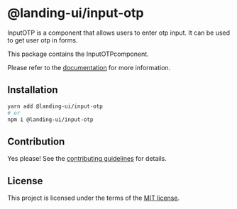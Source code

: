 # @landing-ui/input-otp

InputOTP is a component that allows users to enter otp input. It can be used to get user otp in forms.

This package contains the InputOTPcomponent.

Please refer to the [documentation](https://nextui.org/docs/components/input-otp) for more information.

## Installation

```sh
yarn add @landing-ui/input-otp
# or
npm i @landing-ui/input-otp
```

## Contribution

Yes please! See the
[contributing guidelines](https://github.com/PanagiotisPitsikoulis/landing.ui/blob/master/CONTRIBUTING.md)
for details.

## License

This project is licensed under the terms of the
[MIT license](https://github.com/PanagiotisPitsikoulis/landing.ui/blob/master/LICENSE).
